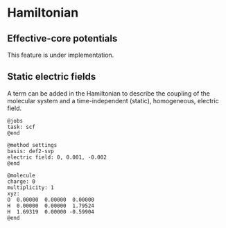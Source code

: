 # Hamiltonian

## Effective-core potentials

This feature is under implementation.

## Static electric fields

A term can be added in the Hamiltonian to describe the coupling of the molecular system and a time-independent (static), homogeneous, electric field.

```
@jobs
task: scf
@end

@method settings
basis: def2-svp
electric field: 0, 0.001, -0.002
@end

@molecule
charge: 0
multiplicity: 1
xyz:
O  0.00000  0.00000  0.00000
H  0.00000  0.00000  1.79524
H  1.69319  0.00000 -0.59904
@end
```
